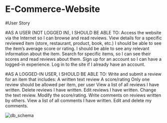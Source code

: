 # E-Commerce-Website

#User Story

#AS A USER (NOT LOGGED IN), I SHOULD BE ABLE TO:
Access the website via the Internet so I can browse and read reviews.
View details for a specific reviewed item (store, restaurant, product, book, etc.)
I should be able to see the item’s average score or rating.
I should be able to see any relevant information about the item.
Search for specific items, so I can see their scores and read reviews about them.
Sign up for an account so I can have a logged-in experience.
Log in to the site if I already have an account.

#AS A LOGGED-IN USER, I SHOULD BE ABLE TO:
Write and submit a review for an item that includes:
A written text review
A score/rating
Only one review should be allowed per item, per user
View a list of all reviews I have written.
Delete reviews I have written.
Edit reviews I have written.
Change the text review.
Modify the score/rating.
Write comments on reviews written by others.
View a list of all comments I have written.
Edit and delete my comments.

![db_schema](https://github.com/user-attachments/assets/9c9ad1eb-1977-4074-b79f-15be7510354d)
